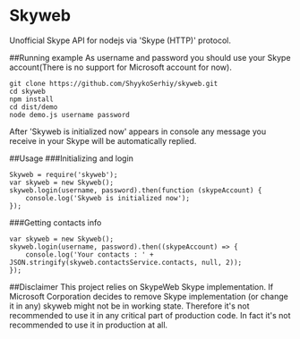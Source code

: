 # Skyweb
Unofficial Skype API for nodejs via 'Skype (HTTP)' protocol. 

##Running example
As username and password you should use your Skype account(There is no support for Microsoft account for now).
```
git clone https://github.com/ShyykoSerhiy/skyweb.git
cd skyweb
npm install
cd dist/demo
node demo.js username password
```
After 'Skyweb is initialized now' appears in console any message you receive in your Skype will be automatically replied.

##Usage
###Initializing and login
```
Skyweb = require('skyweb');
var skyweb = new Skyweb();
skyweb.login(username, password).then(function (skypeAccount) {
    console.log('Skyweb is initialized now');
});
```

###Getting contacts info
```
var skyweb = new Skyweb();
skyweb.login(username, password).then((skypeAccount) => {    
    console.log('Your contacts : ' + JSON.stringify(skyweb.contactsService.contacts, null, 2));
});
```

##Disclaimer 
This project relies on SkypeWeb Skype implementation. If Microsoft Corporation decides to remove Skype
implementation (or change it in any) skyweb might not be in working state. Therefore it's not recommended to use it 
in any critical part of production code. In fact it's not recommended to use it in production at all.
